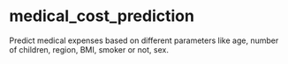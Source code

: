 # medical_cost_prediction
Predict medical expenses based on different parameters like age, number of children, region, BMI, smoker or not, sex.
